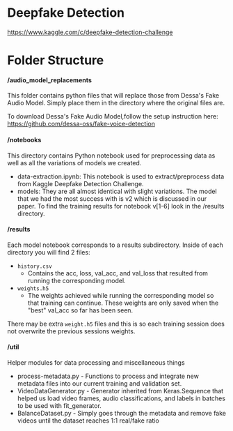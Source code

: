 # Deepfake Detection

https://www.kaggle.com/c/deepfake-detection-challenge

# Folder Structure

#### /audio_model_replacements
This folder contains python files that will replace those from Dessa's Fake Audio Model. Simply place them in the directory where the original files are.

To download Dessa's Fake Audio Model,follow the setup instruction here: https://github.com/dessa-oss/fake-voice-detection

#### /notebooks
This directory contains Python notebook used for preprocessing data as well as all the variations of models we created.
  - data-extraction.ipynb: This notebook is used to extract/preprocess data from Kaggle Deepfake Detection Challenge.
  - models: They are all almost identical with slight variations.  The model that we had the most success with is v2 which is discussed in our paper.  To find the training results for notebook v[1-6] look in the /results directory.

#### /results
Each model notebook corresponds to a results subdirectory.  Inside of each directory you will find 2 files:
- `history.csv`
    - Contains the acc, loss, val_acc, and val_loss that resulted from running the corresponding model.
- `weights.h5`
    - The weights achieved while running the corresponding model so that training can continue.  These weights are only saved when the "best" val_acc so far has been seen.

There may be extra `weight.h5` files and this is so each training session does not overwrite the previous sessions weights.

#### /util

Helper modules for data processing and miscellaneous things
- process-metadata.py
        - Functions to process and integrate new metadata files into our current training and validation set. 
- VideoDataGenerator.py
        - Generator inherited from Keras.Sequence that helped us load video frames, audio classifications, and labels in 
        batches to be used with fit_generator. 
- BalanceDataset.py
        - Simply goes through the metadata and remove fake videos until the dataset reaches 1:1 real/fake ratio
